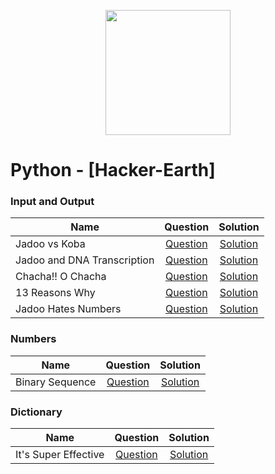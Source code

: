 
<p align="center">
<img src="https://i.imgur.com/2OeixSI.png" height="200"/>
  </p>


# Python - [Hacker-Earth]

### Input and Output

| Name                        | Question                                                                                                                                     | Solution                                                                                                                          |
| --------------------------- | :------------------------------------------------------------------------------------------------------------------------------------------: | :-------------------------------------------------------------------------------------------------------------------------------: |
| Jadoo vs Koba               | [Question](https://www.hackerearth.com/practice/python/getting-started/input-and-output/practice-problems/golf/jadoo-vs-koba/)               | [Solution](https://github.com/j471n/Hacker-Earth/blob/master/Python/Input%20and%20Output/01_Jadoo%20vs%20Koba.py)                 |
| Jadoo and DNA Transcription | [Question](https://www.hackerearth.com/practice/python/getting-started/input-and-output/practice-problems/golf/jadoo-and-dna-transcription/) | [Solution](https://github.com/j471n/Hacker-Earth/blob/master/Python/Input%20and%20Output/02_Jadoo%20and%20DNA%20Transcription.py) |
| Chacha!! O Chacha           | [Question](https://www.hackerearth.com/practice/python/getting-started/input-and-output/practice-problems/algorithm/chacha-o-chacha/)        | [Solution](https://github.com/j471n/Hacker-Earth/blob/master/Python/Input%20and%20Output/03_Chacha!!%20O%20Chachy.py)             |
| 13 Reasons Why              | [Question](https://www.hackerearth.com/practice/python/getting-started/input-and-output/practice-problems/algorithm/its-easy-1/)             | [Solution](https://github.com/j471n/Hacker-Earth/blob/master/Python/Input%20and%20Output/04_13%20Reasons%20Why.py)                |
| Jadoo Hates Numbers         | [Question](https://www.hackerearth.com/practice/python/getting-started/input-and-output/practice-problems/golf/jadoo-hates-numbers/)         | [Solution](https://github.com/j471n/Hacker-Earth/blob/master/Python/Input%20and%20Output/05_%20Jadoo%20Hates%20Numbers.py)        |


### Numbers

| Name                        | Question                                                                                                                                     | Solution                                                                                                                          |
| --------------------------- | :------------------------------------------------------------------------------------------------------------------------------------------: | :-------------------------------------------------------------------------------------------------------------------------------: |
| Binary Sequence             | [Question](https://www.hackerearth.com/practice/python/getting-started/numbers/practice-problems/algorithm/binary-sequence-dbaf9d61/)        | [Solution](https://github.com/j471n/Hacker-Earth/blob/master/Python/Numbers/Binary%20Sequence.py)                                 |


### Dictionary

| Name                        | Question                                                                                                                                     | Solution                                                                                                                          |
| --------------------------- | :------------------------------------------------------------------------------------------------------------------------------------------: | :-------------------------------------------------------------------------------------------------------------------------------: |
| It's Super Effective        | [Question](https://www.hackerearth.com/practice/python/working-with-data/dictionary/practice-problems/algorithm/its-super-effective-d3d721bd/submissions/)               | [Solution](https://github.com/j471n/Hacker-Earth/blob/master/Python/Dictionary/It's%20Super%20Effective.py)                       |
